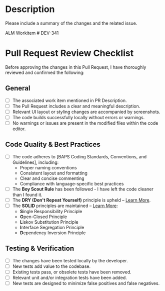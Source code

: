 # **Description**

Please include a summary of the changes and the related issue.

ALM Workitem # DEV-341

# **Pull Request Review Checklist**  

Before approving the changes in this Pull Request, I have thoroughly reviewed and confirmed the following:  

## **General**  

- [ ] The associated work item mentioned in PR Description.  
- [ ] The Pull Request includes a clear and meaningful description.  
- [ ] Relevant UI layout or styling changes are accompanied by screenshots.  
- [ ] The code builds successfully locally without errors or warnings.  
- [ ] No warnings or issues are present in the modified files within the code editor.  

## **Code Quality & Best Practices**  

- [ ] The code adheres to [BAPS Coding Standards, Conventions, and Guidelines], including:  
    - Proper naming conventions  
    - Consistent layout and formatting  
    - Clear and concise commenting  
    - Compliance with language-specific best practices  
- [ ] The **Boy Scout Rule** has been followed - I have left the code cleaner than I found it.  
- [ ] The **DRY (Don't Repeat Yourself)** principle is upheld – [Learn More](https://dev.to/phantas0s/the-dry-principle-benefits-and-costs-with-examples-4l3g).  
- [ ] The **SOLID** principles are maintained – [Learn More](https://dev.to/sardarmudassaralikhan/solid-principal-using-c-introduction-with-complete-example-gbc):  
    - **S**ingle Responsibility Principle  
    - **O**pen-Closed Principle  
    - **L**iskov Substitution Principle  
    - **I**nterface Segregation Principle  
    - **D**ependency Inversion Principle  

## **Testing & Verification**  

- [ ] The changes have been tested locally by the developer.  
- [ ] New tests add value to the codebase.  
- [ ] Existing tests pass, or obsolete tests have been removed.  
- [ ] Relevant unit and/or integration tests have been added.  
- [ ] New tests are designed to minimize false positives and false negatives.
